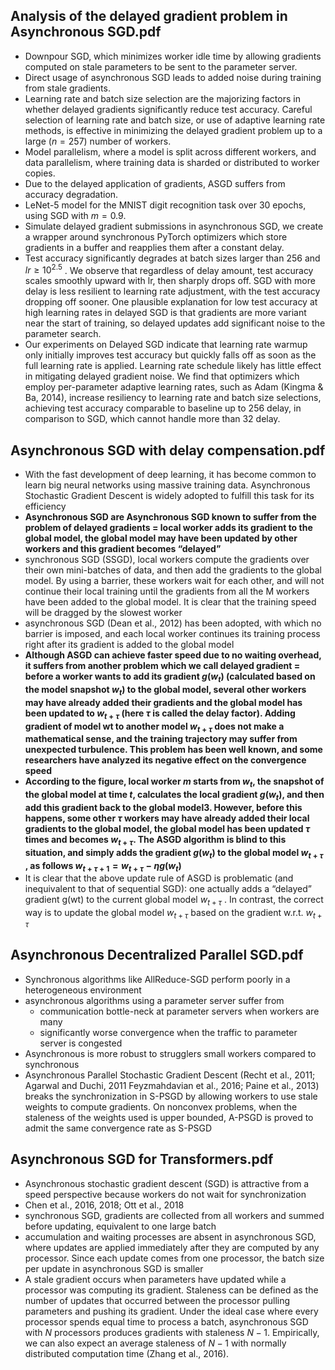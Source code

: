 ## Analysis of the delayed gradient problem in Asynchronous SGD.pdf
- Downpour SGD, which minimizes worker idle time by allowing gradients computed on stale parameters to be sent to the parameter server.
- Direct usage of asynchronous SGD leads to added noise during training from stale gradients.
- Learning rate and batch size selection are the majorizing factors in whether delayed gradients significantly reduce test accuracy. Careful selection of learning rate and batch size, or use of adaptive learning rate
methods, is effective in minimizing the delayed gradient problem up to a large
($n = 257$) number of workers.
- Model parallelism, where a model is split across different workers, and data parallelism, where training data is sharded or distributed to worker copies.
- Due to the delayed application of gradients, ASGD suffers from accuracy degradation.
-  LeNet-5 model for the MNIST digit recognition task over 30 epochs,
using SGD with $m = 0.9$.
-  Simulate delayed gradient submissions in asynchronous SGD, we
create a wrapper around synchronous PyTorch optimizers which store gradients in a buffer and reapplies them after a constant delay.
- Test accuracy significantly degrades
at batch sizes larger than $256$ and $lr ≥ 10^{2.5}$
. We observe that regardless of delay amount, test
accuracy scales smoothly upward with lr, then sharply drops off. SGD with more delay is less
resilient to learning rate adjustment, with the test accuracy dropping off sooner. One plausible explanation for low test accuracy at high learning rates in delayed SGD is that gradients are more
variant near the start of training, so delayed updates add significant noise to the parameter search.
- Our experiments on Delayed SGD indicate that learning rate warmup only initially improves test accuracy but quickly falls off as soon as the full learning rate is applied. Learning rate
schedule likely has little effect in mitigating delayed gradient noise. We find that optimizers which
employ per-parameter adaptive learning rates, such as Adam (Kingma & Ba, 2014), increase resiliency to learning rate and batch size selections, achieving test accuracy comparable to baseline up
to 256 delay, in comparison to SGD, which cannot handle more than 32 delay.
## Asynchronous SGD with delay compensation.pdf
- With the fast development of deep learning, it has become common to learn big neural networks using massive training data. Asynchronous Stochastic Gradient Descent is widely adopted to fulfill this task for its efficiency
- **Asynchronous SGD are Asynchronous SGD known to suffer from the problem of delayed
gradients = local worker adds its gradient to the global model, the global model may have been updated by other workers and this gradient becomes “delayed”**
- synchronous SGD (SSGD), local workers compute the gradients over their own mini-batches of data, and then add the gradients to the global model. By using a barrier, these workers wait for each other, and will not continue their local training until the gradients from all the M workers have been added to the global model. It is clear that the training speed will be dragged by the slowest worker
- asynchronous SGD (Dean et al., 2012) has been adopted, with which no barrier is imposed, and each local worker continues its training process right after its gradient is added to the global model
- **Although ASGD can achieve faster speed due to no waiting overhead, it suffers from another problem which we call delayed gradient = before a worker wants to add its gradient $g(w_t)$ (calculated based on the model snapshot $w_t$) to the global model, several other workers may have already added their gradients and the global model has been updated to $w_{t+\tau}$ (here $\tau$ is called
the delay factor). Adding gradient of model wt to another model $w_{t+\tau}$ does not make a mathematical sense, and the training trajectory may suffer from unexpected turbulence.
This problem has been well known, and some researchers have analyzed its negative effect on the convergence speed**
- **According to the figure, local worker $m$ starts from $w_t$, the snapshot of the global
model at time $t$, calculates the local gradient $g(w_t)$, and then add this gradient back to the global model3. However, before this happens, some other $\tau$ workers may have already added their local gradients to the global model, the global model has been updated $\tau$ times and becomes $w_{t+\tau}$. The ASGD algorithm is blind to this situation, and simply adds the gradient $g(w_t)$ to the global model $w_{t+\tau}$ , as follows $w_{t+\tau+1} = w_{t+\tau} - \eta g(w_t)$**
- It is clear that the above update rule of ASGD is problematic (and inequivalent to that of sequential SGD): one actually adds a “delayed” gradient g(wt) to the current global model $w_{t+\tau}$ . In contrast, the correct way is to update the global model $w_{t+\tau}$ based on the gradient w.r.t. $w_{t+\tau}$

## Asynchronous Decentralized Parallel SGD.pdf
- Synchronous algorithms like AllReduce-SGD perform poorly in a heterogeneous environment
- asynchronous algorithms using a parameter server suffer from 
  - communication bottle-neck at parameter servers when workers are many
  - significantly worse convergence when the traffic to parameter server is congested
- Asynchronous is more robust to strugglers small workers compared to synchronous
- Asynchronous Parallel Stochastic Gradient Descent (Recht et al., 2011; Agarwal and Duchi, 2011 Feyzmahdavian et al., 2016; Paine et al., 2013) breaks the synchronization in S-PSGD by allowing workers to use stale weights to compute gradients. On nonconvex problems, when the staleness of the weights used is upper bounded, A-PSGD is proved to admit the same convergence rate as S-PSGD

## Asynchronous SGD for Transformers.pdf
- Asynchronous stochastic gradient descent (SGD) is attractive from a speed perspective because workers do not wait for synchronization
- Chen et al., 2016, 2018; Ott et al., 2018
- synchronous SGD, gradients are collected from all workers and summed before updating, equivalent to one large batch
- accumulation and waiting processes are absent in asynchronous SGD, where updates are applied immediately after they are computed by any processor. Since each update comes from one processor, the batch size per update in asynchronous SGD is smaller
- A stale gradient occurs when parameters have updated while a processor was computing its gradient. Staleness can be defined as the number of updates that occurred between the processor pulling parameters and pushing its gradient. Under the ideal case where every processor spends equal time to process a batch, asynchronous SGD with $N$ processors produces gradients with staleness $N-1$. Empirically, we can also expect an average staleness of $N-1$ with normally distributed computation time (Zhang et al., 2016).
